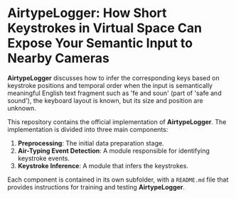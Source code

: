 # AirtypeLogger: How Short Keystrokes in Virtual Space Can Expose Your Semantic Input to Nearby Cameras

**AirtypeLogger** discusses how to infer the corresponding keys based on keystroke positions and temporal order when the input is semantically meaningful English text fragment such as 'fe and soun' (part of 'safe and sound'), the keyboard layout is known, but its size and position are unknown.

This repository contains the official implementation of **AirtypeLogger**. The implementation is divided into three main components:

1. **Preprocessing**: The initial data preparation stage.
2. **Air-Typing Event Detection**: A module responsible for identifying keystroke events.
3. **Keystroke Inference**: A module that infers the keystrokes.

Each component is contained in its own subfolder, with a `README.md` file that provides instructions for training and testing **AirtypeLogger**.
